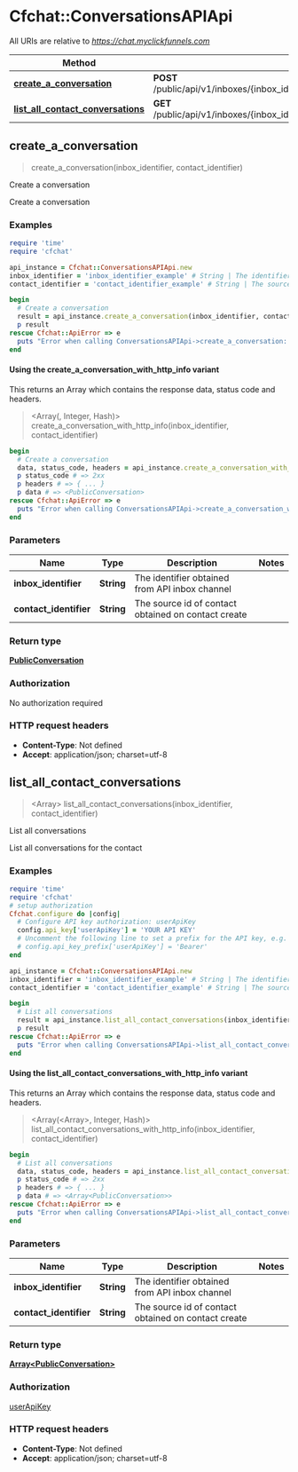# Cfchat::ConversationsAPIApi

All URIs are relative to *https://chat.myclickfunnels.com*

| Method | HTTP request | Description |
| ------ | ------------ | ----------- |
| [**create_a_conversation**](ConversationsAPIApi.md#create_a_conversation) | **POST** /public/api/v1/inboxes/{inbox_identifier}/contacts/{contact_identifier}/conversations | Create a conversation |
| [**list_all_contact_conversations**](ConversationsAPIApi.md#list_all_contact_conversations) | **GET** /public/api/v1/inboxes/{inbox_identifier}/contacts/{contact_identifier}/conversations | List all conversations |


## create_a_conversation

> <PublicConversation> create_a_conversation(inbox_identifier, contact_identifier)

Create a conversation

Create a conversation

### Examples

```ruby
require 'time'
require 'cfchat'

api_instance = Cfchat::ConversationsAPIApi.new
inbox_identifier = 'inbox_identifier_example' # String | The identifier obtained from API inbox channel
contact_identifier = 'contact_identifier_example' # String | The source id of contact obtained on contact create

begin
  # Create a conversation
  result = api_instance.create_a_conversation(inbox_identifier, contact_identifier)
  p result
rescue Cfchat::ApiError => e
  puts "Error when calling ConversationsAPIApi->create_a_conversation: #{e}"
end
```

#### Using the create_a_conversation_with_http_info variant

This returns an Array which contains the response data, status code and headers.

> <Array(<PublicConversation>, Integer, Hash)> create_a_conversation_with_http_info(inbox_identifier, contact_identifier)

```ruby
begin
  # Create a conversation
  data, status_code, headers = api_instance.create_a_conversation_with_http_info(inbox_identifier, contact_identifier)
  p status_code # => 2xx
  p headers # => { ... }
  p data # => <PublicConversation>
rescue Cfchat::ApiError => e
  puts "Error when calling ConversationsAPIApi->create_a_conversation_with_http_info: #{e}"
end
```

### Parameters

| Name | Type | Description | Notes |
| ---- | ---- | ----------- | ----- |
| **inbox_identifier** | **String** | The identifier obtained from API inbox channel |  |
| **contact_identifier** | **String** | The source id of contact obtained on contact create |  |

### Return type

[**PublicConversation**](PublicConversation.md)

### Authorization

No authorization required

### HTTP request headers

- **Content-Type**: Not defined
- **Accept**: application/json; charset=utf-8


## list_all_contact_conversations

> <Array<PublicConversation>> list_all_contact_conversations(inbox_identifier, contact_identifier)

List all conversations

List all conversations for the contact

### Examples

```ruby
require 'time'
require 'cfchat'
# setup authorization
Cfchat.configure do |config|
  # Configure API key authorization: userApiKey
  config.api_key['userApiKey'] = 'YOUR API KEY'
  # Uncomment the following line to set a prefix for the API key, e.g. 'Bearer' (defaults to nil)
  # config.api_key_prefix['userApiKey'] = 'Bearer'
end

api_instance = Cfchat::ConversationsAPIApi.new
inbox_identifier = 'inbox_identifier_example' # String | The identifier obtained from API inbox channel
contact_identifier = 'contact_identifier_example' # String | The source id of contact obtained on contact create

begin
  # List all conversations
  result = api_instance.list_all_contact_conversations(inbox_identifier, contact_identifier)
  p result
rescue Cfchat::ApiError => e
  puts "Error when calling ConversationsAPIApi->list_all_contact_conversations: #{e}"
end
```

#### Using the list_all_contact_conversations_with_http_info variant

This returns an Array which contains the response data, status code and headers.

> <Array(<Array<PublicConversation>>, Integer, Hash)> list_all_contact_conversations_with_http_info(inbox_identifier, contact_identifier)

```ruby
begin
  # List all conversations
  data, status_code, headers = api_instance.list_all_contact_conversations_with_http_info(inbox_identifier, contact_identifier)
  p status_code # => 2xx
  p headers # => { ... }
  p data # => <Array<PublicConversation>>
rescue Cfchat::ApiError => e
  puts "Error when calling ConversationsAPIApi->list_all_contact_conversations_with_http_info: #{e}"
end
```

### Parameters

| Name | Type | Description | Notes |
| ---- | ---- | ----------- | ----- |
| **inbox_identifier** | **String** | The identifier obtained from API inbox channel |  |
| **contact_identifier** | **String** | The source id of contact obtained on contact create |  |

### Return type

[**Array&lt;PublicConversation&gt;**](PublicConversation.md)

### Authorization

[userApiKey](../README.md#userApiKey)

### HTTP request headers

- **Content-Type**: Not defined
- **Accept**: application/json; charset=utf-8

